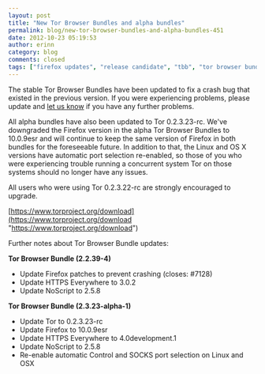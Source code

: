 ```yaml
---
layout: post
title: "New Tor Browser Bundles and alpha bundles"
permalink: blog/new-tor-browser-bundles-and-alpha-bundles-451
date: 2012-10-23 05:19:53
author: erinn
category: blog
comments: closed
tags: ["firefox updates", "release candidate", "tbb", "tor browser bundle"]
---
```


The stable Tor Browser Bundles have been updated to fix a crash bug that existed in the previous version. If you were experiencing problems, please update and [let us know](https://trac.torproject.org) if you have any further problems.

All alpha bundles have also been updated to Tor 0.2.3.23-rc. We've downgraded the Firefox version in the alpha Tor Browser Bundles to 10.0.9esr and will continue to keep the same version of Firefox in both bundles for the foreseeable future. In addition to that, the Linux and OS X versions have automatic port selection re-enabled, so those of you who were experiencing trouble running a concurrent system Tor on those systems should no longer have any issues.

All users who were using Tor 0.2.3.22-rc are strongly encouraged to upgrade.

[https://www.torproject.org/download](https://www.torproject.org/download "https://www.torproject.org/download")

Further notes about Tor Browser Bundle updates:

**Tor Browser Bundle (2.2.39-4)**

-   Update Firefox patches to prevent crashing (closes: \#7128)
-   Update HTTPS Everywhere to 3.0.2
-   Update NoScript to 2.5.8

**Tor Browser Bundle (2.3.23-alpha-1)**

-   Update Tor to 0.2.3.23-rc
-   Update Firefox to 10.0.9esr
-   Update HTTPS Everywhere to 4.0development.1
-   Update NoScript to 2.5.8
-   Re-enable automatic Control and SOCKS port selection on Linux and OSX

